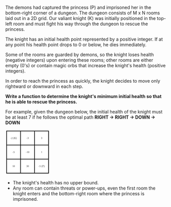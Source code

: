 The demons had captured the princess (P) and imprisoned her in the bottom-right
corner of a dungeon. The dungeon consists of M x N rooms laid out in a 2D grid.
Our valiant knight (K) was initially positioned in the top-left room and must
fight his way through the dungeon to rescue the princess.

The knight has an initial health point represented by a positive integer. If at
any point his health point drops to 0 or below, he dies immediately.

Some of the rooms are guarded by demons, so the knight loses health (negative
integers) upon entering these rooms; other rooms are either empty (0's) or
contain magic orbs that increase the knight's health (positive integers).

In order to reach the princess as quickly, the knight decides to move only
rightward or downward in each step.



**Write a function to determine the knight's minimum initial health so that he
is able to rescue the princess.**

For example, given the dungeon below, the initial health of the knight must be
at least 7 if he follows the optimal path **RIGHT -> RIGHT -> DOWN -> DOWN**

![](grid-example.png?raw=true)

- The knight's health has no upper bound.
- Any room can contain threats or power-ups, even the first room the knight
enters and the bottom-right room where the princess is imprisoned.
